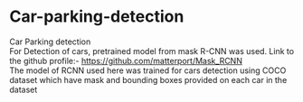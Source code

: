 # Car-parking-detection
Car Parking detection  <br/> For Detection of cars, pretrained model from mask R-CNN was used. Link to the github profile:-
https://github.com/matterport/Mask_RCNN <br/> The model of RCNN used here was trained for cars detection using COCO dataset which have mask and bounding boxes provided on each car in the dataset

